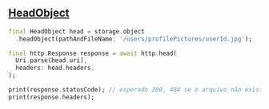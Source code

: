 ## [HeadObject](https://docs.oracle.com/en-us/iaas/api/#/pt/objectstorage/20160918/Object/HeadObject)

```dart
final HeadObject head = storage.object
  .headObject(pathAndFileName: '/users/profilePictures/userId.jpg');

final http.Response response = await http.head(
  Uri.parse(head.uri),
  headers: head.headers,
);

print(response.statusCode); // esperado 200, 404 se o arquivo não existir
print(response.headers);
```